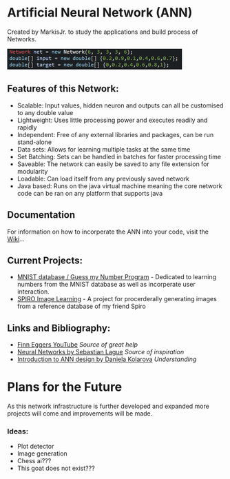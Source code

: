 # Artificial Neural Network (ANN)
Created by MarkisJr. to study the applications and build process of Networks.

![Image of Code](code.png)


## Features of this Network:
- Scalable: Input values, hidden neuron and outputs can all be customised to any double value
- Lightweight: Uses little processing power and executes readily and rapidly
- Independent: Free of any external libraries and packages, can be run stand-alone
- Data sets: Allows for learning multiple tasks at the same time
- Set Batching: Sets can be handled in batches for faster processing time
- Saveable: The network can easily be saved to any file extension for modularity
- Loadable: Can load itself from any previously saved network
- Java based: Runs on the java virtual machine meaning the core network code can be ran on any platform that supports java


## Documentation
For information on how to incorperate the ANN into your code, visit the [Wiki](https://github.com/MarkisJr/neuralnetwork/wiki)...


## Current Projects:
- [MNIST database / Guess my Number Program](https://github.com/MarkisJr/neuralnetwork/tree/MNIST-database-learning) - Dedicated to learning numbers from the MNIST database as well as incorperate user interaction.
- [SPIRO Image Learning](https://github.com/MarkisJr/neuralnetwork/tree/SPIRO) - A project for procerderally generating images from a reference database of my friend Spiro


## Links and Bibliography:
- [Finn Eggers YouTube](https://www.youtube.com/channel/UCaKAU8vQzS-_e5xt7NSK3Xw) *Source of great help*
- [Neural Networks by Sebastian Lague](https://www.youtube.com/watch?v=bVQUSndDllU&list=PLFt_AvWsXl0frsCrmv4fKfZ2OQIwoUuYO) *Source of inspiration*
- [Introduction to ANN design by Daniela Kolarova](https://dzone.com/articles/designing-a-neural-network-in-java) *Understanding*


# Plans for the Future
As this network infrastructure is further developed and expanded more projects will come and improvements will be made.


### Ideas:
- Plot detector
- Image generation
- Chess ai???
- This goat does not exist???

